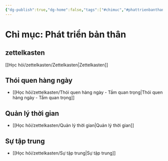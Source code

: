 ```yaml
---
{"dg-publish":true,"dg-home":false,"tags":["#chimuc","#phattrienbanthan"],"permalink":"/hoc-hoi/zettelkasten/index-phat-trien-ban-than/","dgPassFrontmatter":true,"noteIcon":"","updated":"2025-01-14T22:13:06.583+07:00"}
---
```



# Chỉ mục: Phát triển bản thân
## zettelkasten 
[[Học hỏi/zettelkasten/Zettelkasten\|Zettelkasten]]

## Thói quen hàng ngày
- [[Học hỏi/zettelkasten/Thói quen hàng ngày - Tầm quan trọng\|Thói quen hàng ngày - Tầm quan trọng]]

## Quản lý thời gian
- [[Học hỏi/zettelkasten/Quản lý thời gian\|Quản lý thời gian]]

## Sự tập trung
- [[Học hỏi/zettelkasten/Sự tập trung\|Sự tập trung]]